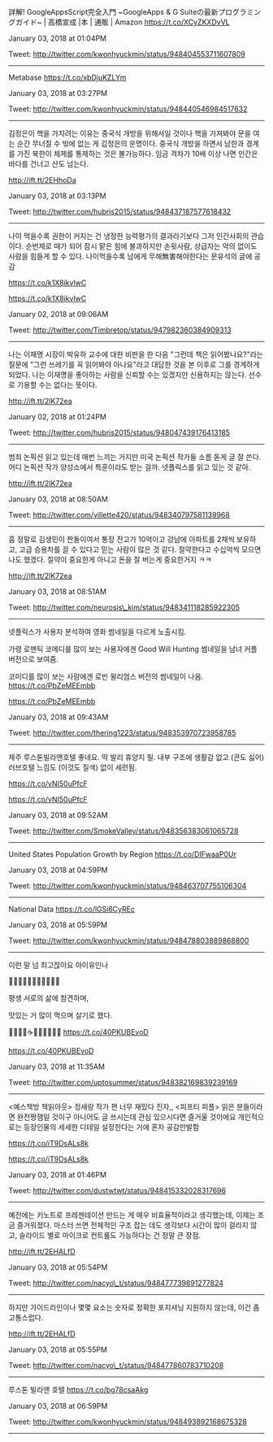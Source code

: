 

詳解! GoogleAppsScript完全入門 ~GoogleApps &amp; G Suiteの最新プログラミングガイド~ \| 高橋宣成 \|本 \| 通販 \| Amazon https://t.co/XCyZKXDvVL

January 03, 2018 at 01:04PM

Tweet: http://twitter.com/kwonhyuckmin/status/948404553711607809

----------------------------------



Metabase https://t.co/xbDjuKZLYm

January 03, 2018 at 03:27PM

Tweet: http://twitter.com/kwonhyuckmin/status/948440546984517632

----------------------------------



김정은이 핵을 가지려는 이유는 중국식 개방을 위해서일 것이나 핵을 가져봐야 문을 여는 순간 무너질 수 밖에 없는 게 김정은의 운명이다. 중국식 개방을 하면서 남한과 경계를 가진 북한이 체제를 통제하는 것은 불가능하다. 임금 격차가 10배 이상 나면 인간은 바다를 건너고 산도 넘는다.

http://ift.tt/2EHhoDa

January 03, 2018 at 03:13PM

Tweet: http://twitter.com/hubris2015/status/948437187577618432

----------------------------------



나이 먹을수록 권한이 커지는 건 냉정한 능력평가의 결과라기보다 그저 인간사회의 관습이다. 순번제로 때가 되어 잠시 맡은 힘에 불과하지만 손윗사람, 상급자는 악의 없이도 사람을 힘들게 할 수 있다. 나이먹을수록 남에게 무해無害해야한다는 문유석의 글에 공감

https://t.co/k1X8ikvlwC

https://t.co/k1X8ikvlwC

January 02, 2018 at 09:06AM

Tweet: http://twitter.com/Timbretop/status/947982360384909313

----------------------------------



나는 이재명 시장이 박유하 교수에 대한 비판을 한 다음 "그런데 책은 읽어봤나요?"라는 질문에 "그런 쓰레기를 꼭 읽어봐야 아나요"라고 대답한 것을 본 이후로 그를 경계하게 되었다. 나는 이재명을 좋아하는 사람을 신뢰할 수는 있겠지만 신용하지는 않는다. 선수로 기용할 수는 없다는 뜻이다.

http://ift.tt/2lK72ea

January 02, 2018 at 01:24PM

Tweet: http://twitter.com/hubris2015/status/948047439176413185

----------------------------------



범죄 논픽션 읽고 있는데 매번 느끼는 거지만 미국 논픽션 작가들 소름 돋게 글 잘 쓴다. 어디 논픽션 작가 양성소에서 특훈이라도 받는 걸까. 넷플릭스를 읽고 있는 것 같아.

http://ift.tt/2lK72ea

January 03, 2018 at 08:50AM

Tweet: http://twitter.com/villette420/status/948340797581139968

----------------------------------



흠 정말로 김생민이 짠돌이여서 통장 잔고가 10억이고 강남에 아파트를 2채씩 보유하고, 고급 승용차를 끌 수 있다고 믿는 사람이 많은 것 같다. 절약한다고 수십억씩 모으면 나도 했겠다. 절약이 중요한게 아니고 돈을 잘 버는게 중요한거지 ㅋㅋ

http://ift.tt/2lK72ea

January 03, 2018 at 08:51AM

Tweet: http://twitter.com/neurosis\_kim/status/948341118285922305

----------------------------------



넷플릭스가 사용자 분석하여 영화 썸네일을 다르게 노출시킴. 



가령 로맨틱 코메디를 많이 보는 사용자에겐 Good Will Hunting 썸네일을 남녀 커플 버전으로 보여줌.



코미디를 많이 보는 사람에겐 로빈 윌리엄스 버전의 썸네일이 나옴. https://t.co/PbZeMEEmbb

https://t.co/PbZeMEEmbb

January 03, 2018 at 09:43AM

Tweet: http://twitter.com/thering1223/status/948353970723958785

----------------------------------



제주 루스톤빌라앤호텔 좋네요. 딱 발리 휴양지 필. 내부 구조에 생활감 없고 \(콘도 싫어\) 러브호텔 느낌도 \(이것도 질색\) 없이 세련됨.

https://t.co/vNI50uPfcF

https://t.co/vNI50uPfcF

January 03, 2018 at 09:52AM

Tweet: http://twitter.com/SmokeValley/status/948356383061065728

----------------------------------



United States Population Growth by Region https://t.co/DIFwaaP0Ur

January 03, 2018 at 04:59PM

Tweet: http://twitter.com/kwonhyuckmin/status/948463707755106304

----------------------------------



National Data https://t.co/lGSi6CyREc

January 03, 2018 at 05:59PM

Tweet: http://twitter.com/kwonhyuckmin/status/948478803889868800

----------------------------------



이런 말 넘 최고잖아요 아이유인나



🍕🍟🍞🧀🍝🍤🍦🍯🍮🍹🍨



평생 서로의 삶에 참견하며,

맛있는 거 많이 먹으며 살기로 했다.



🍜🍩🍯🍪☕🍭🍷🍛🍿🍗🌭 https://t.co/40PKUBEvoD

https://t.co/40PKUBEvoD

January 03, 2018 at 11:35AM

Tweet: http://twitter.com/uptosummer/status/948382169839239169

----------------------------------



&lt;예스책방 책읽아웃&gt; 정세랑 작가 편 너무 재밌다 진자,, &lt;피프티 피플&gt; 읽은 분들이라면 완전짱잼일 것이구 아니어도 글 쓰시는데 관심 있으시다면 즐거울 것이에요 개인적으로는 등장인물의 세세한 디테일 설정한다는 거에 혼자 공감만발함

https://t.co/iT9DsALs8k

https://t.co/iT9DsALs8k

January 03, 2018 at 01:46PM

Tweet: http://twitter.com/dustwtwt/status/948415332028317696

----------------------------------



예전에는 키노트로 프레젠테이션 만드는 게 매우 비효율적이라고 생각했는데, 이제는 조금 즐거워졌다. 마스터 쓰면 전체적인 구조 잡는 데도 생각보다 시간이 많이 걸리지 않고, 슬라이드 별로 마이크로 컨트롤도 가능하다는 건 정말 큰 장점.

http://ift.tt/2EHALfD

January 03, 2018 at 05:54PM

Tweet: http://twitter.com/nacyo\_t/status/948477739891277824

----------------------------------



하지만 가이드라인이나 몇몇 요소는 숫자로 정확한 포지셔닝 지원하지 않는데, 이건 좀 고통스럽다.

http://ift.tt/2EHALfD

January 03, 2018 at 05:55PM

Tweet: http://twitter.com/nacyo\_t/status/948477860783710208

----------------------------------



루스톤 빌라앤 호텔 https://t.co/bg78csaAkg

January 03, 2018 at 06:59PM

Tweet: http://twitter.com/kwonhyuckmin/status/948493892168675328

----------------------------------

